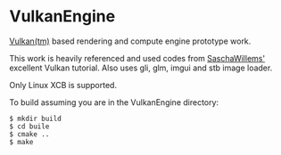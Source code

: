 # VulkanEngine
[Vulkan(tm)](https://www.khronos.org/vulkan/) based rendering and compute engine prototype work.

This work is heavily referenced and used codes from [SaschaWillems'](https://github.com/SaschaWillems/Vulkan) excellent Vulkan tutorial. Also uses gli, glm, imgui and stb image loader.

Only Linux XCB is supported.

To build assuming you are in the VulkanEngine directory:
```
$ mkdir build
$ cd buile
$ cmake ..
$ make
```
